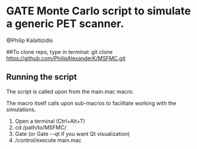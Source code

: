 
# GATE Monte Carlo script to simulate a generic PET scanner.
@Philip Kalaitizidis

##To clone repo, type in terminal:
git clone https://github.com/PhilipAlexanderK/MSFMC.git

## Running the script
The script is called upon from the main.mac macro.

The macro itself calls upon sub-macros to facilitate
working with the simulations.

1. Open a terminal (Ctrl+Alt+T)
2. cd /path/to/MSFMC/
3. Gate (or Gate --qt if you want Qt visualization)
4. /control/execute main.mac
